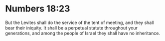# Numbers 18:23

But the Levites shall do the service of the tent of meeting, and they shall bear their iniquity. It shall be a perpetual statute throughout your generations, and among the people of Israel they shall have no inheritance.

